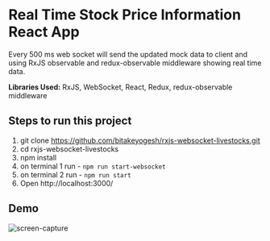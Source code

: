# Real Time Stock Price Information React App
Every 500 ms web socket will send the updated mock data to client and using RxJS observable and redux-observable middleware showing real time data.

**Libraries Used:** RxJS, WebSocket, React, Redux, redux-observable middleware

## Steps to run this project
1. git clone https://github.com/bitakeyogesh/rxjs-websocket-livestocks.git
2. cd rxjs-websocket-livestocks
3. npm install
4. on terminal 1 run - `npm run start-websocket`
5. on terminal 2 run - `npm run start`
6. Open http://localhost:3000/

## Demo
![screen-capture](https://user-images.githubusercontent.com/26835951/118400968-72eb6d00-b681-11eb-8362-1eaf66cbefb0.gif)
